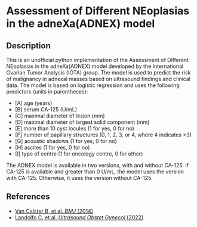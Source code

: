 # Assessment of Different NEoplasias in the adneXa(ADNEX) model

## Description

This is an unofficial python implementation of the Assessment of Different NEoplasias in the adneXa(ADNEX) model developed by the International Ovarian Tumor Analysis (IOTA) group. The model is used to predict the risk of malignancy in adnexal masses based on ultrasound findings and clinical data. The model is based on logistic regression and uses the following predictors (units in parentheses):

- [A] age (years)
- [B] serum CA-125 (U/mL)
- [C] maximal diameter of lesion (mm)
- [D] maximal diameter of largest solid component (mm)
- [E] more than 10 cyst locules (1 for yes, 0 for no)
- [F] number of papillary structures (0, 1, 2, 3, or 4, where 4 indicates >3)
- [G] acoustic shadows (1 for yes, 0 for no)
- [H] ascites (1 for yes, 0 for no)
- [I] type of centre (1 for oncology centre, 0 for other)

The ADNEX model is available in two versions, with and without CA-125. If CA-125 is available and greater than 0 U/mL, the model uses the version with CA-125. Otherwise, it uses the version without CA-125.

## References

- [Van Calster B, et al. *BMJ* (2014)](https://doi.org/10.1136/bmj.g5920)
- [Landolfo C, et al. *Ultrasound Obstet Gynecol* (2022)](https://doi.org/10.1002/uog.26080)
